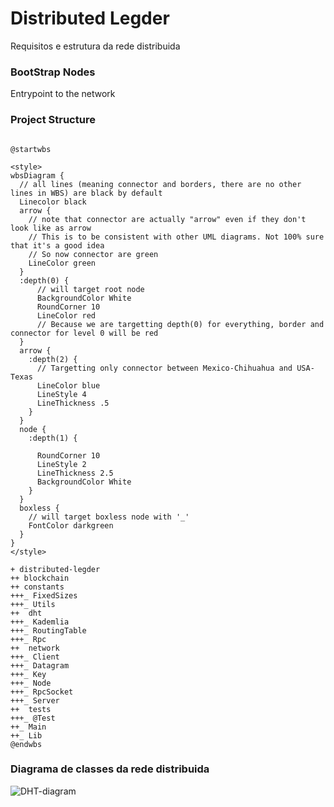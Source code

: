 # Distributed Legder

Requisitos e estrutura da rede distribuida

### BootStrap Nodes
Entrypoint to the network


### Project Structure
```puml

@startwbs

<style>
wbsDiagram {
  // all lines (meaning connector and borders, there are no other lines in WBS) are black by default
  Linecolor black
  arrow {
    // note that connector are actually "arrow" even if they don't look like as arrow
    // This is to be consistent with other UML diagrams. Not 100% sure that it's a good idea
    // So now connector are green
    LineColor green
  }
  :depth(0) {
      // will target root node
      BackgroundColor White
      RoundCorner 10
      LineColor red
      // Because we are targetting depth(0) for everything, border and connector for level 0 will be red
  }
  arrow {
    :depth(2) {
      // Targetting only connector between Mexico-Chihuahua and USA-Texas
      LineColor blue
      LineStyle 4
      LineThickness .5
    }
  }
  node {
    :depth(1) {
   
      RoundCorner 10
      LineStyle 2
      LineThickness 2.5
      BackgroundColor White
    }
  }
  boxless {
    // will target boxless node with '_'
    FontColor darkgreen
  }  
}
</style>

+ distributed-legder
++ blockchain
++ constants
+++_ FixedSizes
+++_ Utils
++  dht
+++_ Kademlia
+++_ RoutingTable
+++_ Rpc
++  network
+++_ Client
+++_ Datagram
+++_ Key
+++_ Node
+++_ RpcSocket
+++_ Server
++  tests
+++_ @Test
++_ Main
++_ Lib
@endwbs

```



### Diagrama de classes da rede distribuida

![DHT-diagram ](diagrams/distributed-legder-structs.puml)
